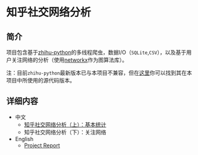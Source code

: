# 知乎社交网络分析

## 简介

项目包含基于[zhihu-python](https://github.com/egrcc/zhihu-python)的多线程爬虫，数据I/O（`SQLite`,`CSV`），以及基于用户关注网络的分析（使用[networkx](https://networkx.github.io/)作为图算法库）。

注：目前`zhihu-python`最新版本已与本项目不兼容，但在[这里](https://github.com/simoncos/zhihu-analysis-python/tree/master/crawler)你可以找到其在本项目中所使用的源代码版本。

## 详细内容

- 中文
	- [知乎社交网络分析（上）：基本统计](http://www.jianshu.com/p/60ffb949113f)
	- 知乎社交网络分析（下）：关注网络
- English
	- [Project Report](https://github.com/simoncos/zhihu-analysis-python/tree/master/analysis-report)
